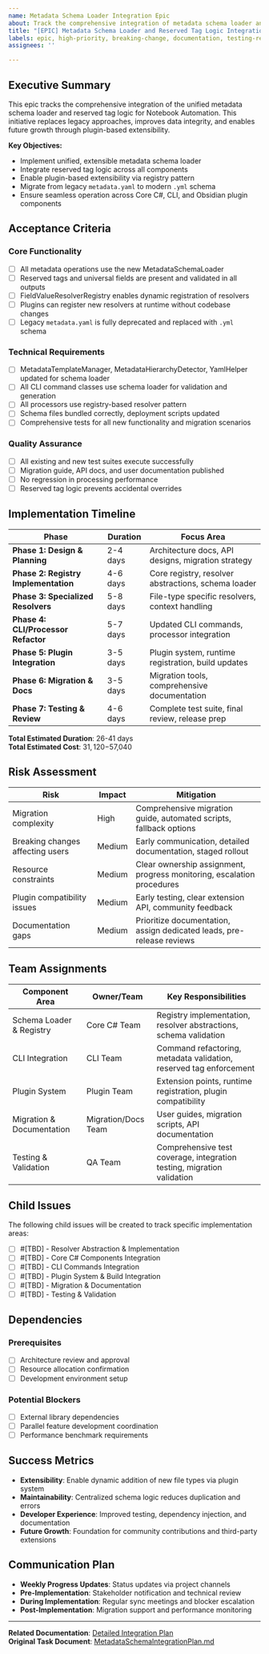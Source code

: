 ```yaml
---
name: Metadata Schema Loader Integration Epic
about: Track the comprehensive integration of metadata schema loader and reserved tag logic
title: "[EPIC] Metadata Schema Loader and Reserved Tag Logic Integration"
labels: epic, high-priority, breaking-change, documentation, testing-required
assignees: ''

---
```


## Executive Summary

This epic tracks the comprehensive integration of the unified metadata schema loader and reserved tag logic for Notebook Automation. This initiative replaces legacy approaches, improves data integrity, and enables future growth through plugin-based extensibility.

**Key Objectives:**
- Implement unified, extensible metadata schema loader
- Integrate reserved tag logic across all components  
- Enable plugin-based extensibility via registry pattern
- Migrate from legacy `metadata.yaml` to modern `.yml` schema
- Ensure seamless operation across Core C#, CLI, and Obsidian plugin components

## Acceptance Criteria

### Core Functionality
- [ ] All metadata operations use the new MetadataSchemaLoader
- [ ] Reserved tags and universal fields are present and validated in all outputs
- [ ] FieldValueResolverRegistry enables dynamic registration of resolvers
- [ ] Plugins can register new resolvers at runtime without codebase changes
- [ ] Legacy `metadata.yaml` is fully deprecated and replaced with `.yml` schema

### Technical Requirements
- [ ] MetadataTemplateManager, MetadataHierarchyDetector, YamlHelper updated for schema loader
- [ ] All CLI command classes use schema loader for validation and generation
- [ ] All processors use registry-based resolver pattern
- [ ] Schema files bundled correctly, deployment scripts updated
- [ ] Comprehensive tests for all new functionality and migration scenarios

### Quality Assurance
- [ ] All existing and new test suites execute successfully
- [ ] Migration guide, API docs, and user documentation published
- [ ] No regression in processing performance
- [ ] Reserved tag logic prevents accidental overrides

## Implementation Timeline

| Phase | Duration | Focus Area |
|-------|----------|------------|
| **Phase 1: Design & Planning** | 2-4 days | Architecture docs, API designs, migration strategy |
| **Phase 2: Registry Implementation** | 4-6 days | Core registry, resolver abstractions, schema loader |
| **Phase 3: Specialized Resolvers** | 5-8 days | File-type specific resolvers, context handling |
| **Phase 4: CLI/Processor Refactor** | 5-7 days | Updated CLI commands, processor integration |
| **Phase 5: Plugin Integration** | 3-5 days | Plugin system, runtime registration, build updates |
| **Phase 6: Migration & Docs** | 3-5 days | Migration tools, comprehensive documentation |
| **Phase 7: Testing & Review** | 4-6 days | Complete test suite, final review, release prep |

**Total Estimated Duration**: 26-41 days  
**Total Estimated Cost**: $31,120-$57,040

## Risk Assessment

| Risk | Impact | Mitigation |
|------|--------|------------|
| Migration complexity | High | Comprehensive migration guide, automated scripts, fallback options |
| Breaking changes affecting users | Medium | Early communication, detailed documentation, staged rollout |
| Resource constraints | Medium | Clear ownership assignment, progress monitoring, escalation procedures |
| Plugin compatibility issues | Medium | Early testing, clear extension API, community feedback |
| Documentation gaps | Medium | Prioritize documentation, assign dedicated leads, pre-release reviews |

## Team Assignments

| Component Area | Owner/Team | Key Responsibilities |
|---------------|------------|---------------------|
| Schema Loader & Registry | Core C# Team | Registry implementation, resolver abstractions, schema validation |
| CLI Integration | CLI Team | Command refactoring, metadata validation, reserved tag enforcement |
| Plugin System | Plugin Team | Extension points, runtime registration, plugin compatibility |
| Migration & Documentation | Migration/Docs Team | User guides, migration scripts, API documentation |
| Testing & Validation | QA Team | Comprehensive test coverage, integration testing, migration validation |

## Child Issues

The following child issues will be created to track specific implementation areas:

- [ ] #[TBD] - Resolver Abstraction & Implementation
- [ ] #[TBD] - Core C# Components Integration  
- [ ] #[TBD] - CLI Commands Integration
- [ ] #[TBD] - Plugin System & Build Integration
- [ ] #[TBD] - Migration & Documentation
- [ ] #[TBD] - Testing & Validation

## Dependencies

### Prerequisites
- [ ] Architecture review and approval
- [ ] Resource allocation confirmation
- [ ] Development environment setup

### Potential Blockers
- [ ] External library dependencies
- [ ] Parallel feature development coordination
- [ ] Performance benchmark requirements

## Success Metrics

- **Extensibility**: Enable dynamic addition of new file types via plugin system
- **Maintainability**: Centralized schema logic reduces duplication and errors  
- **Developer Experience**: Improved testing, dependency injection, and documentation
- **Future Growth**: Foundation for community contributions and third-party extensions

## Communication Plan

- **Weekly Progress Updates**: Status updates via project channels
- **Pre-Implementation**: Stakeholder notification and technical review
- **During Implementation**: Regular sync meetings and blocker escalation
- **Post-Implementation**: Migration support and performance monitoring

---

**Related Documentation**: [Detailed Integration Plan](../docs/Metadata-Schema-Loader-Integration-Issue.md)  
**Original Task Document**: [MetadataSchemaIntegrationPlan.md](../tasks/MetadataSchemaIntegrationPlan.md)
